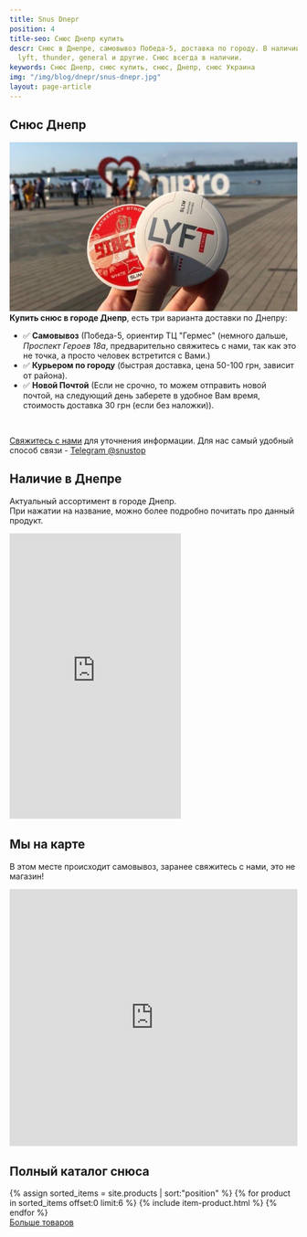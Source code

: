 ```yaml
---
title: Snus Dnepr
position: 4
title-seo: Снюс Днепр купить
descr: Снюс в Днепре, самовывоз Победа-5, доставка по городу. В наличии siberia, odens,
  lyft, thunder, general и другие. Снюс всегда в наличии.
keywords: Снюс Днепр, снюс купить, снюс, Днепр, снюс Украина
img: "/img/blog/dnepr/snus-dnepr.jpg"
layout: page-article
---
```


<section class="mb-4">
	<h1>Снюс Днепр</h1>
	<div class="row">
		<div class="col-md-7">
			<img class="img-fluid" src="/img/blog/dnepr/snus-dnepr.jpg" alt="Снюс Днепр">
		</div>
		<div class="col-md-5">
			<strong>Купить снюс в городе Днепр</strong>, есть три варианта доставки по Днепру:
			<ul>
				<li>✅ <b>Самовывоз</b> (Победа-5, ориентир ТЦ "Гермес" (немного дальше, <i>Проспект Героев 18а</i>, предварительно свяжитесь с нами, так как это не точка, а просто человек встретится с Вами.)</li>
				<li>✅ <b>Курьером по городу</b> (быстрая доставка, цена 50-100 грн, зависит от района).</li>
				<li>✅ <b>Новой Почтой</b> (Если не срочно, то можем отправить новой почтой, на следующий день заберете в удобное Вам время, стоимость доставка 30 грн (если без наложки)).</li>
			</ul><br>
			<p><a href="#contactModal" data-toggle="modal" data-target="#contactModal">Свяжитесь с нами</a> для уточнения информации. Для нас самый удобный способ связи - <a href="//t.me/snustop" target="_blank" title="Telegram"><i class="icon-telegram"></i>Telegram @snustop</a></p>
		</div>
	</div>
</section>

<section class="mb-4">
	<div class="row">
		<div class="col-md-6">
			<h2>Наличие в Днепре</h2>
			<p>Актуальный ассортимент в городе Днепр.<br>
			При нажатии на название, можно более подробно почитать про данный продукт.</p>
			<iframe class="mb-2" frameborder="0"
			width="300" height="500px"
			src="https://docs.google.com/spreadsheets/d/e/2PACX-1vRt6uDP34geh6HTK6d7KrKny-oYaXgTPrlBI0cbEMHAEdHYlu-t58XLm6Sj9OGkKPRQDmTGoYxSqkSg/pubhtml?gid=0&amp;single=true&amp;widget=false&amp;chrome=false&amp;headers=false"></iframe>
		</div>
		<div class="col-md-6">
			<h2>Мы на карте</h2>
			<p>В этом месте происходит самовывоз, заранее свяжитесь с нами, это не магазин!</p>
			<iframe src="https://www.google.com/maps/embed?pb=!1m18!1m12!1m3!1d2647.931963946976!2d35.0598802157948!3d48.419450479246905!2m3!1f0!2f0!3f0!3m2!1i1024!2i768!4f13.1!3m3!1m2!1s0x40dbfd8b042226a3%3A0x280162304f07334a!2z0KHQvdGO0YEg0LrRg9C_0LjRgtGMINCj0LrRgNCw0LjQvdCw!5e0!3m2!1sru!2sua!4v1553780569016" width="100%" height="450" frameborder="0" style="border:0" allowfullscreen></iframe>
		</div>
	</div>
</section>

<section class="mb-4">
	<h2>Полный каталог снюса</h2>
	<div class="row catalog">
		<!-- PRODUCTS start -->
		<!-- PRODUCT START -->
		{% assign sorted_items = site.products | sort:"position" %}
		{% for product in sorted_items offset:0 limit:6 %}
		{% include item-product.html %}
		{% endfor %}
		<!-- PRODUCT END -->
		<!-- PRODUCTS end -->
		</div>
		<div>
		<a class="btn btn-primary" href="/" role="button">Больше товаров</a>
		</div>
</section>